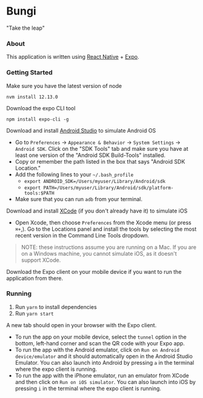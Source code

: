 # Bungi
"Take the leap"

### About
This application is written using [React Native](https://facebook.github.io/react-native/docs/getting-started) + [Expo](https://docs.expo.io/versions/latest/).

### Getting Started
Make sure you have the latest version of node 
```
nvm install 12.13.0
```

Download the expo CLI tool
```
npm install expo-cli -g
```

Download and install [Android Studio](https://developer.android.com/studio) to simulate Android OS
* Go to `Preferences` -> `Appearance & Behavior` -> `System Settings` -> `Android SDK`. Click on the "SDK Tools" tab and make sure you have at least one version of the "Android SDK Build-Tools" installed.
* Copy or remember the path listed in the box that says "Android SDK Location."
* Add the following lines to your `~/.bash_profile`
    * `export ANDROID_SDK=/Users/myuser/Library/Android/sdk`
    * `export PATH=/Users/myuser/Library/Android/sdk/platform-tools:$PATH`
* Make sure that you can run `adb` from your terminal.

Download and install [XCode](https://apps.apple.com/us/app/xcode/id497799835?mt=12) (if you don't already have it) to simulate iOS
* Open Xcode, then choose `Preferences` from the Xcode menu (or press `⌘+`,). Go to the Locations panel and install the tools by selecting the most recent version in the Command Line Tools dropdown.

> NOTE: these instructions assume you are running on a Mac. If you are on a Windows machine, you cannot simulate iOS, as it doesn't support XCode.

Download the Expo client on your mobile device if you want to run the application from there.

### Running
1. Run `yarn` to install dependencies
2. Run `yarn start`

A new tab should open in your browser with the Expo client.

* To run the app on your mobile device, select the `tunnel` option in the bottom, left-hand corner and scan the QR code with your Expo app.
* To run the app with the Android emulator, click on `Run on Android device/emulator` and it should automatically open in the Android Studio Emulator. You can also launch into Android by pressing `a` in the terminal where the expo client is running.
* To run the app with the iPhone emulator, run an emulator from XCode and then click on `Run on iOS simulator`. You can also launch into iOS by pressing `i` in the terminal where the expo client is running.


